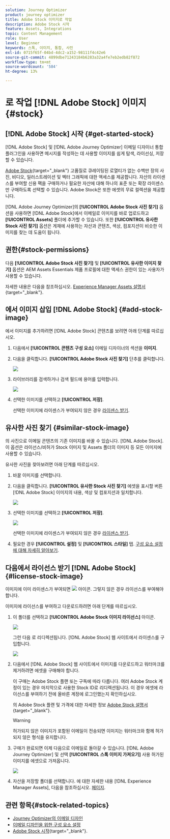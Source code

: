 ```yaml
---
solution: Journey Optimizer
product: journey optimizer
title: Adobe Stock 이미지로 작업
description: Adobe Stock 시작
feature: Assets, Integrations
topic: Content Management
role: User
level: Beginner
keywords: 스톡, 이미지, 통합, 사진
exl-id: 0715f65f-04bd-4dc2-a152-98111f4c42e6
source-git-commit: 4899dbe71243184b6283a32a4fe7eb2edb82f872
workflow-type: tm+mt
source-wordcount: '584'
ht-degree: 13%

---
```


# 로 작업 [!DNL Adobe Stock] 이미지 {#stock}

## [!DNL Adobe Stock] 시작 {#get-started-stock}

[!DNL Adobe Stock] 및 [!DNL Adobe Journey Optimizer] 이메일 디자이너 통합 플러그인을 사용하면 메시지를 작성하는 데 사용할 이미지를 쉽게 탐색, 라이선싱, 저장할 수 있습니다.

[Adobe Stock](https://helpx.adobe.com/stock/get-started.html){target="_blank"} 고품질로 큐레이팅된 로열티가 없는 수백만 장의 사진, 비디오, 일러스트레이션 및 벡터 그래픽에 대한 액세스를 제공합니다. 자산의 라이센스를 부여할 신용 팩을 구매하거나 필요한 자산에 대해 하나의 표준 또는 확장 라이센스만 구매하도록 선택할 수 있습니다. Adobe Stock은 또한 에셋의 무료 컬렉션을 제공합니다.

[!DNL Adobe Journey Optimizer]의 **[!UICONTROL Adobe Stock 사진 찾기]** 옵션을 사용하면 [!DNL Adobe Stock]에서 이메일로 이미지를 바로 업로드하고 **[!UICONTROL Assets]** 폴더에 추가할 수 있습니다. 또한 **[!UICONTROL 유사한 Stock 사진 찾기]** 옵션은 게재에 사용하는 자산과 콘텐츠, 색상, 컴포지션이 비슷한 이미지를 찾는 데 도움이 됩니다.

## 권한{#stock-permissions}

다음 **[!UICONTROL Adobe Stock 사진 찾기]** 및 **[!UICONTROL 유사한 이미지 찾기]** 옵션은 AEM Assets Essentials 제품 프로필에 대한 액세스 권한이 있는 사용자가 사용할 수 있습니다.

자세한 내용은 다음을 참조하십시오. [Experience Manager Assets 설명서](https://experienceleague.adobe.com/docs/experience-manager-assets-essentials/help/get-started-admins/deploy-administer.html#add-users-to-essentials){target="_blank"}.

## 에서 이미지 삽입 [!DNL Adobe Stock] {#add-stock-image}

에서 이미지를 추가하려면 [!DNL Adobe Stock] 콘텐츠를 보려면 아래 단계를 따르십시오.

1. 다음에서 **[!UICONTROL 콘텐츠 구성 요소]** 이메일 디자이너의 섹션을 **이미지**.

1. 다음을 클릭합니다. **[!UICONTROL Adobe Stock 사진 찾기]** 단추를 클릭합니다.

   ![](assets/stock-find-photos.png)

1. 라이브러리를 검색하거나 검색 필드에 용어를 입력합니다.

   ![](assets/stock-select-from-lib.png)

1. 선택한 이미지를 선택하고 **[!UICONTROL 저장]**.

   선택한 이미지에 라이센스가 부여되지 않은 경우 [라이센스 받기](#license-stock-image).

## 유사한 사진 찾기 {#similar-stock-image}

의 사진으로 이메일 콘텐츠의 기존 이미지를 바꿀 수 있습니다. [!DNL Adobe Stock]. 이 옵션은 라이선스/비허가 Stock 이미지 및 Assets 폴더의 이미지 등 모든 이미지에 사용할 수 있습니다.

유사한 사진을 찾아보려면 아래 단계를 따르십시오.

1. 바꿀 이미지를 선택합니다.
1. 다음을 클릭합니다. **[!UICONTROL 유사한 Stock 사진 찾기]** 에셋을 표시할 버튼 [!DNL Adobe Stock] 이미지의 내용, 색상 및 컴포지션과 일치합니다.

   ![](assets/stock-similar.png)

1. 선택한 이미지를 선택하고 **[!UICONTROL 저장]**.

   ![](assets/stock-similar-results.png)

   선택한 이미지에 라이센스가 부여되지 않은 경우 [라이센스 받기](#license-stock-image).

1. 필요한 경우 **[!UICONTROL 설정]** 및 **[!UICONTROL 스타일]** 탭. [구성 요소 설정에 대해 자세히 알아보기](../email/content-components.md).

## 다음에서 라이선스 받기 [!DNL Adobe Stock] {#license-stock-image}

이미지에 이미 라이센스가 부여되면 ![](assets/stock_10.png) 아이콘. 그렇지 않은 경우 라이선스를 부여해야 합니다.

이미지에 라이선스를 부여하고 다운로드하려면 아래 단계를 따르십시오.

1. 이 폴더를 선택하고 **[!UICONTROL Adobe Stock 이미지 라이선스]** 아이콘.

   ![](assets/stock-license-icon.png)

   그런 다음 로 리디렉션됩니다. [!DNL Adobe Stock] 웹 사이트에서 라이센스를 구입합니다.

   ![](assets/stock-license-photo.png)

1. 다음에서 [!DNL Adobe Stock] 웹 사이트에서 이미지를 다운로드하고 워터마크를 제거하려면 에셋을 구매해야 합니다.

   이 구매는 Adobe Stock 플랜 또는 구독에 따라 다릅니다. 여러 Adobe Stock 계정이 있는 경우 마지막으로 사용한 Stock ID로 리디렉션됩니다. 이 경우 에셋에 라이선스를 부여하기 전에 올바른 계정에 로그인했는지 확인하십시오.

   의 Adobe Stock 플랜 및 가격에 대한 자세한 정보 [Adobe Stock 설명서](https://stock.adobe.com/plans){target="_blank"}.

   >[!WARNING]
   > 허가되지 않은 이미지가 포함된 이메일이 전송되면 이미지는 워터마크와 함께 허가되지 않은 형식을 유지합니다.

1. 구매가 완료되면 이제 다음으로 이메일로 돌아갈 수 있습니다. [!DNL Adobe Journey Optimizer] 및 선택 **[!UICONTROL 스톡 이미지 가져오기]** 사용 허가된 이미지를 에셋으로 가져옵니다.

   ![](assets/stock_6.png)

1. 자산을 저장할 폴더를 선택합니다. 에 대한 자세한 내용 [!DNL Experience Manager Assets], 다음을 참조하십시오. [페이지](assets.md#get-started-assets).

## 관련 항목{#stock-related-topics}

* [Journey Optimizer의 이메일 디자인](../email/get-started-email-design.md)
* [이메일 디자인을 위한 구성 요소 설정](../email/content-components.md)
* [Adobe Stock 시작](https://helpx.adobe.com/stock/get-started.html){target="_blank"}.

